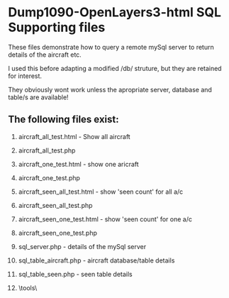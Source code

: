 # Dump1090-OpenLayers3-html SQL Supporting files
These files demonstrate how to query a remote mySql server to return details of the aircraft etc.

I used this before adapting a modified /db/ struture, but they are retained for interest.

They obviously wont work unless the apropriate server, database and table/s are available!

## The following files exist:

1. aircraft_all_test.html - Show all aircraft

2. aircraft_all_test.php

3. aircraft_one_test.html - show one aricraft

4. aircraft_one_test.php

5. aircraft_seen_all_test.html - show 'seen count' for all a/c

6. aircraft_seen_all_test.php

7. aircraft_seen_one_test.html - show 'seen count' for one a/c

8. aircraft_seen_one_test.php

9. sql_server.php - details of the mySql server

10. sql_table_aircraft.php - aircraft database/table details

11. sql_table_seen.php - seen table details

12. \tools\